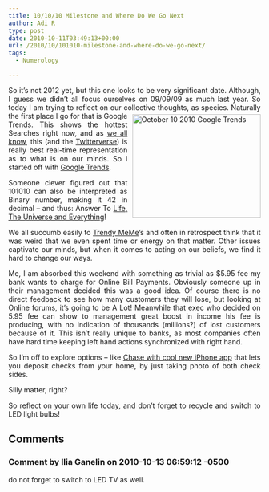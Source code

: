 ```yaml
---
title: 10/10/10 Milestone and Where Do We Go Next
author: Adi R
type: post
date: 2010-10-11T03:49:13+00:00
url: /2010/10/101010-milestone-and-where-do-we-go-next/
tags:
  - Numerology

---
```

<p align="justify">
  So it’s not 2012 yet, but this one looks to be very significant date. Although, I guess we didn’t all focus ourselves on 09/09/09 as much last year. So today I am trying to reflect on our collective thoughts, as species.<a href="/uploads/2010/10/October-10-2010-Google-Trends.png"><img style="background-image: none; border-bottom: 0px; border-left: 0px; margin: 5px 0px 5px 10px; padding-left: 0px; padding-right: 0px; display: inline; float: right; border-top: 0px; border-right: 0px; padding-top: 0px" title="October 10 2010 Google Trends" border="0" alt="October 10 2010 Google Trends" align="right" src="/uploads/2010/10/October-10-2010-Google-Trends.png?resize=256%2C206" width="256" height="206" data-recalc-dims="1" /></a> Naturally the first place I go for that is Google Trends. This shows the hottest Searches right now, and as <a href="http://www.pnas.org/content/early/2010/09/27/1005962107" target="_blank">we all know</a>, this (and the <a href="http://www.twitter.com" target="_blank">Twitterverse</a>) is really best real-time representation as to what is on our minds. So I started off with <a href="http://google.com/trends" target="_blank">Google Trends</a>.
</p>

<p align="justify">
  Someone clever figured out that 101010 can also be interpreted as Binary number, making it 42 in decimal – and thus: Answer To <a href="http://gizmodo.com/5659984/today-is-the-ultimate-answer-to-the-ultimate-question-of-life-the-universe-and-everything" target="_blank">Life, The Universe and Everything</a>!
</p>

<p align="justify">
  We all succumb easily to <a href="http://www.amazon.com/dp/product/1401924689/?tag=craftonia-20" target="_blank">Trendy MeMe</a>’s and often in retrospect think that it was weird that we even spent time or energy on that matter. Other issues captivate our minds, but when it comes to acting on our beliefs, we find it hard to change our ways.
</p>

<p align="justify">
  Me, I am absorbed this weekend with something as trivial as $5.95 fee my bank wants to charge for Online Bill Payments. Obviously someone up in their management decided this was a good idea. Of course there is no direct feedback to see how many customers they will lose, but looking at Online forums, it’s going to be A Lot! Meanwhile that exec who decided on 5.95 fee can show to management great boost in income his fee is producing, with no indication of thousands (millions?) of lost customers because of it. This isn’t really unique to banks, as most companies often have hard time keeping left hand actions synchronized with right hand.
</p>

<p align="justify">
  So I’m off to explore options – like <a href="https://www.chase.com/ccp/index.jsp?pg_name=ccpmapp/individuals/online_services/page/online_banking" target="_blank">Chase with cool new iPhone app</a> that lets you deposit checks from your home, by just taking photo of both check sides.
</p>

<p align="justify">
  Silly matter, right?
</p>

<p align="justify">
  So reflect on your own life today, and don’t forget to recycle and switch to LED light bulbs!
</p>

## Comments

### Comment by Ilia Ganelin on 2010-10-13 06:59:12 -0500
do not forget to switch to LED TV as well.